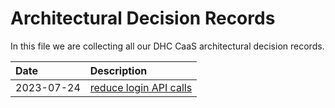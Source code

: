 # Architectural Decision Records

In this file we are collecting all our DHC CaaS architectural decision records.

| Date       | Description                                         |
|:-----------|:----------------------------------------------------|
| 2023-07-24 | [reduce login API calls](adrs/jwt_token_caching.md) |